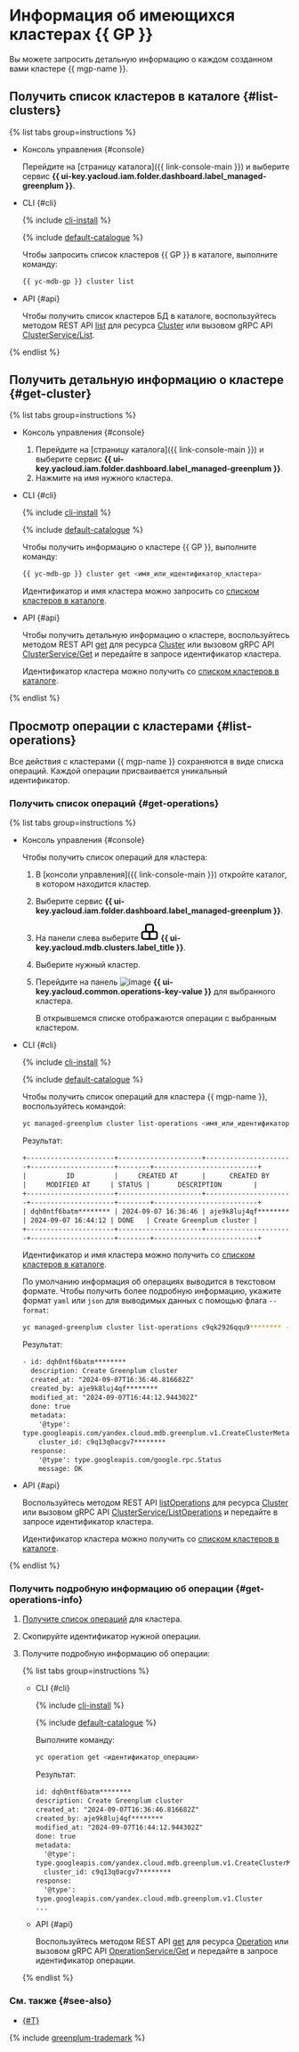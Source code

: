 # Информация об имеющихся кластерах {{ GP }}

Вы можете запросить детальную информацию о каждом созданном вами кластере {{ mgp-name }}.

## Получить список кластеров в каталоге {#list-clusters}

{% list tabs group=instructions %}

- Консоль управления {#console}

    Перейдите на [страницу каталога]({{ link-console-main }}) и выберите сервис **{{ ui-key.yacloud.iam.folder.dashboard.label_managed-greenplum }}**.

- CLI {#cli}

    {% include [cli-install](../../_includes/cli-install.md) %}

    {% include [default-catalogue](../../_includes/default-catalogue.md) %}

    Чтобы запросить список кластеров {{ GP }} в каталоге, выполните команду:

    ```bash
    {{ yc-mdb-gp }} cluster list
    ```

- API {#api}

    Чтобы получить список кластеров БД в каталоге, воспользуйтесь методом REST API [list](../api-ref/Cluster/list.md) для ресурса [Cluster](../api-ref/Cluster/index.md) или вызовом gRPC API [ClusterService/List](../api-ref/grpc/Cluster/list.md).

{% endlist %}

## Получить детальную информацию о кластере {#get-cluster}

{% list tabs group=instructions %}

- Консоль управления {#console}

    1. Перейдите на [страницу каталога]({{ link-console-main }}) и выберите сервис **{{ ui-key.yacloud.iam.folder.dashboard.label_managed-greenplum }}**.
    1. Нажмите на имя нужного кластера.

- CLI {#cli}

    {% include [cli-install](../../_includes/cli-install.md) %}

    {% include [default-catalogue](../../_includes/default-catalogue.md) %}

    Чтобы получить информацию о кластере {{ GP }}, выполните команду:

    ```bash
    {{ yc-mdb-gp }} cluster get <имя_или_идентификатор_кластера>
    ```

    Идентификатор и имя кластера можно запросить со [списком кластеров в каталоге](#list-clusters).

- API {#api}

    Чтобы получить детальную информацию о кластере, воспользуйтесь методом REST API [get](../api-ref/Cluster/get.md) для ресурса [Cluster](../api-ref/Cluster/index.md) или вызовом gRPC API [ClusterService/Get](../api-ref/grpc/Cluster/get.md) и передайте в запросе идентификатор кластера.

    Идентификатор кластера можно получить со [списком кластеров в каталоге](#list-clusters).

{% endlist %}

## Просмотр операции с кластерами {#list-operations}

Все действия с кластерами {{ mgp-name }} сохраняются в виде списка операций. Каждой операции присваивается уникальный идентификатор.

### Получить список операций {#get-operations}

{% list tabs group=instructions %}

- Консоль управления {#console}

  Чтобы получить список операций для кластера:

  1. В [консоли управления]({{ link-console-main }}) откройте каталог, в котором находится кластер.
  1. Выберите сервис **{{ ui-key.yacloud.iam.folder.dashboard.label_managed-greenplum }}**.
  1. На панели слева выберите ![image](../../_assets/console-icons/cubes-3.svg) **{{ ui-key.yacloud.mdb.clusters.label_title }}**.
  1. Выберите нужный кластер.
  1. Перейдите на панель ![image](../../_assets/console-icons/list-check.svg) **{{ ui-key.yacloud.common.operations-key-value }}** для выбранного кластера.

     В открывшемся списке отображаются операции с выбранным кластером.

- CLI {#cli}

  {% include [cli-install](../../_includes/cli-install.md) %}

  {% include [default-catalogue](../../_includes/default-catalogue.md) %}

  Чтобы получить список операций для кластера {{ mgp-name }}, воспользуйтесь командой:

  ```bash
  yc managed-greenplum cluster list-operations <имя_или_идентификатор_кластера>
  ```

  Результат:

  ```text
  +----------------------+---------------------+----------------------+---------------------+--------+--------------------------+
  |          ID          |     CREATED AT      |      CREATED BY      |     MODIFIED AT     | STATUS |       DESCRIPTION        |
  +----------------------+---------------------+----------------------+---------------------+--------+--------------------------+
  | dqh0ntf6batm******** | 2024-09-07 16:36:46 | aje9k8luj4qf******** | 2024-09-07 16:44:12 | DONE   | Create Greenplum cluster |
  +----------------------+---------------------+----------------------+---------------------+--------+--------------------------+
  ```

  Идентификатор и имя кластера можно получить со [списком кластеров в каталоге](#list-clusters).

  По умолчанию информация об операциях выводится в текстовом формате. Чтобы получить более подробную информацию, укажите формат `yaml` или `json` для выводимых данных с помощью флага `--format`:

  ```bash
  yc managed-greenplum cluster list-operations c9qk2926qqu9******** --format yaml
  ```

  Результат:

  ```text
  - id: dqh0ntf6batm********
    description: Create Greenplum cluster
    created_at: "2024-09-07T16:36:46.816682Z"
    created_by: aje9k8luj4qf********
    modified_at: "2024-09-07T16:44:12.944302Z"
    done: true
    metadata:
      '@type': type.googleapis.com/yandex.cloud.mdb.greenplum.v1.CreateClusterMetadata
      cluster_id: c9q13q0acgv7********
    response:
      '@type': type.googleapis.com/google.rpc.Status
      message: OK
  ```

- API {#api}

  Воспользуйтесь методом REST API [listOperations](../api-ref/Cluster/listOperations.md) для ресурса [Cluster](../api-ref/Cluster/index.md) или вызовом gRPC API [ClusterService/ListOperations](../api-ref/grpc/Cluster/list.mdOperations) и передайте в запросе идентификатор кластера.

  Идентификатор кластера можно получить со [списком кластеров в каталоге](#list-clusters).

{% endlist %}

### Получить подробную информацию об операции {#get-operations-info}

1. [Получите список операций](#get-operations) для кластера.
1. Скопируйте идентификатор нужной операции.
1. Получите подробную информацию об операции:

    {% list tabs group=instructions %}

    - CLI {#cli}

      {% include [cli-install](../../_includes/cli-install.md) %}

      {% include [default-catalogue](../../_includes/default-catalogue.md) %}

      Выполните команду:

      ```bash
      yc operation get <идентификатор_операции>
      ```

      Результат:

      ```text
      id: dqh0ntf6batm********
      description: Create Greenplum cluster
      created_at: "2024-09-07T16:36:46.816682Z"
      created_by: aje9k8luj4qf********
      modified_at: "2024-09-07T16:44:12.944302Z"
      done: true
      metadata:
        '@type': type.googleapis.com/yandex.cloud.mdb.greenplum.v1.CreateClusterMetadata
        cluster_id: c9q13q0acgv7********
      response:
        '@type': type.googleapis.com/yandex.cloud.mdb.greenplum.v1.Cluster
      ...
      ```

    - API {#api}

      Воспользуйтесь методом REST API [get](../api-ref/Cluster/get.md) для ресурса [Operation](../api-ref/Operation/index.md) или вызовом gRPC API [OperationService/Get](../api-ref/grpc/Operation/get.md) и передайте в запросе идентификатор операции.

    {% endlist %}

### См. также {#see-also}

* [{#T}](../../api-design-guide/concepts/about-async.md)

{% include [greenplum-trademark](../../_includes/mdb/mgp/trademark.md) %}

